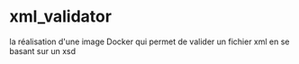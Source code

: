 # xml_validator
la réalisation d'une image Docker qui permet de valider un fichier xml en se basant sur un xsd

